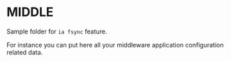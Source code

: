 #  MIDDLE

Sample folder for `ia fsync` feature. 

For instance you can put here all your middleware application configuration related data.
